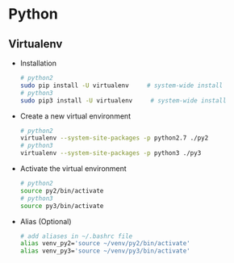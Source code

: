 # Python

## Virtualenv

* Installation

    ```bash
    # python2
    sudo pip install -U virtualenv     # system-wide install
    # python3
    sudo pip3 install -U virtualenv     # system-wide install
    ```

* Create a new virtual environment

    ```bash
    # python2
    virtualenv --system-site-packages -p python2.7 ./py2
    # python3
    virtualenv --system-site-packages -p python3 ./py3
    ```

* Activate the virtual environment

    ```bash
    # python2
    source py2/bin/activate
    # python3
    source py3/bin/activate
    ```

* Alias (Optional)

    ```bash
    # add aliases in ~/.bashrc file
    alias venv_py2='source ~/venv/py2/bin/activate'
    alias venv_py3='source ~/venv/py3/bin/activate'
    ```